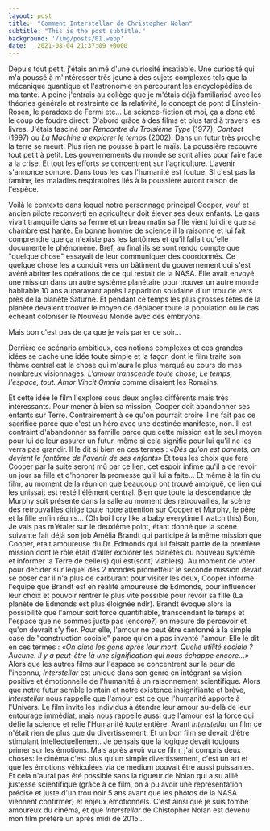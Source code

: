 ```yaml
---
layout: post
title:  "Comment Interstellar de Christopher Nolan"
subtitle: "This is the post subtitle."
background: '/img/posts/01.webp'
date:   2021-08-04 21:37:09 +0000
---
```



Depuis tout petit, j'étais animé d'une curiosité insatiable. Une curiosité qui m'a poussé à m'intéresser très jeune à des sujets complexes tels que la mécanique quantique et l'astronomie en parcourant les encyclopédies de ma tante. A peine j'entrais au collège que je m'étais déjà familiarisé avec les théories générale et restreinte de la relativité, le concept de pont d'Einstein-Rosen, le paradoxe de Fermi etc...
La science-fiction et moi, ça a donc été le coup de foudre direct. D'abord grâce à des films et plus tard à travers les livres. J'étais fasciné  par *Rencontre du Troisième Type* (1977), *Contact* (1997) ou *La Machine à explorer le temps* (2002). 
Dans un futur très proche la terre se meurt. Plus rien ne pousse à part le maïs. La poussière recouvre tout petit à petit.
 Les gouvernements du monde se sont alliés pour faire face à la crise. Et tout les efforts se concentrent sur l'agriculture.
L'avenir s'annonce sombre. Dans tous les cas l'humanité est foutue. Si c'est pas la famine, les maladies respiratoires liés à la poussière auront raison de l'espèce.

Voilà le contexte dans lequel notre personnage principal Cooper, veuf et ancien pilote reconverti en agriculteur doit élever ses deux enfants.
Le gars vivait tranquille dans sa ferme et un beau matin sa fille vient lui dire que sa chambre est hanté. En bonne homme de science il la raisonne et lui fait comprendre que ça n'existe pas les fantômes et qu'il fallait qu'elle documente le phénomène. Bref, au final ils se sont rendu compte que "quelque chose" essayait de leur communiquer des coordonnés.
Ce quelque chose les a conduit vers un bâtiment du gouvernement  qui s'est avéré  abriter les opérations de ce qui restait de la NASA. Elle avait envoyé une mission dans un autre système planétaire pour trouver un autre monde habitable 10 ans auparavant après l'apparition soudaine d'un trou de vers près de la planète Saturne.
Et pendant ce temps les plus grosses têtes de la planète devaient trouver le moyen de déplacer toute la population ou le cas échéant coloniser le Nouveau Monde avec des embryons.

Mais bon c'est pas de ça que je vais parler ce soir...

Derrière ce scénario ambitieux, ces notions complexes et ces grandes idées se cache une idée toute simple et la façon dont le film traite son thème central est la chose qui m'aura le plus marqué au cours de mes nombreux visionnages. 
*L'amour transcende toute chose; Le temps, l'espace, tout.* _Amor Vincit Omnia_ comme disaient les Romains.

Et cette idée le film l'explore sous deux angles différents mais très intéressants.
Pour mener à bien sa mission, Cooper doit abandonner ses enfants sur Terre. Contrairement à ce qu'on pourrait croire il ne fait pas ce sacrifice parce que c'est un héro avec une destinée manifeste, non. Il est contraint d'abandonner sa famille parce que cette mission est le seul moyen pour lui de leur assurer un futur, même si cela signifie pour lui qu'il ne les verra pas grandir. Il le dit si bien en ces termes : _«Dès qu'on est parents, on devient le fantôme de l'avenir de ses enfants»_
Et tous les choix que fera Cooper par la suite seront mû par ce lien, cet espoir infime qu'il a de revoir un jour sa fille et d'honorer la promesse qu'il lui a faite...
Et même à la fin du film, au moment de la réunion que beaucoup ont trouvé ambiguë, ce lien qui les unissait est resté l'élément central. Bien que toute la descendance de Murphy soit présente dans la salle au moment des retrouvailles, la scène des retrouvailles dirige toute notre attention sur Cooper et Murphy, le père et la fille enfin réunis... (Oh boi I cry like a baby everytime I watch this)
Bon, Je vais pas m'étaler sur le deuxième point, étant donné que la scène suivante fait déjà son job
Amélia Brandt qui participe à la même mission que Cooper, était amoureuse du Dr. Edmonds qui lui faisait partie de la première mission dont le rôle était d'aller explorer les planètes du nouveau système et informer la Terre de celle(s) qui est(sont) viable(s). Au moment de voter pour décider sur  lequel des 2 mondes prometteur le seconde mission devait se poser car il n'a plus de carburant pour visiter les deux, Cooper informe l'equipe que Brandt est en réalité amoureuse de Edmonds, pour influencer leur choix et pouvoir rentrer le plus vite possible pour revoir sa fille (La planète de Edmonds est plus éloignée ndlr).
Brandt évoque alors la possibilité que l'amour soit force quantifiable, transcendant le temps et l'espace que ne sommes juste pas (encore?) en mesure de percevoir et qu'on devrait s'y fier. Pour elle, l'amour ne peut être cantonné à la simple case de "construction sociale" parce qu'on a pas inventé l'amour. Elle le dit en ces termes : _«On aime les gens après leur mort. Quelle utilité sociale ? Aucune. Il y a peut-être là une signification qui nous échappe encore...»_
Alors que les autres films sur l'espace se concentrent sur la peur de l'inconnu, _Interstellar_ est unique dans son genre en intégrant sa vision positive et émotionnelle de l'humanité à un raisonnement scientifique. Alors que notre futur semble lointain et notre existence insignifiante et brève, _Interstellar_ nous rappelle que l'amour est ce que l'humanité apporte à l'Univers. Le film invite les individus à étendre leur amour au-delà de leur entourage immédiat, mais nous rappelle aussi que l'amour est la force qui défie la science et relie l'Humanité toute entière.
Avant _Interstellar_ un film ce n'était rien de plus que du divertissement. Et un bon film se devait d'être stimulant intellectuellement. Je pensais que la logique devait toujours primer sur les émotions. Mais après avoir vu ce film, j'ai compris deux choses: le cinéma c'est plus qu'un simple divertissement, c'est un art et que les émotions véhiculées via ce medium pouvait être aussi puissantes. Et cela n'aurai pas été possible sans la rigueur de Nolan qui a su allié justesse scientifique (grâce à ce film, on a pu avoir une représentation précise et juste d'un trou noir 5 ans avant que les photos de la NASA viennent confirmer) et enjeux émotionnels. C'est ainsi que je suis tombé amoureux du cinéma, et que _Interstellar_ de Chistopher Nolan est devenu mon film préféré un après midi de 2015...

